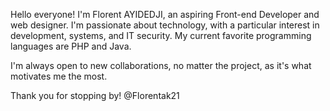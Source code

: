 Hello everyone!
I'm Florent AYIDEDJI, an aspiring Front-end Developer and web designer. I'm passionate about technology, with a particular interest in development, systems, and IT security. My current favorite programming languages are PHP and Java.

I'm always open to new collaborations, no matter the project, as it's what motivates me the most.

Thank you for stopping by!
@Florentak21
